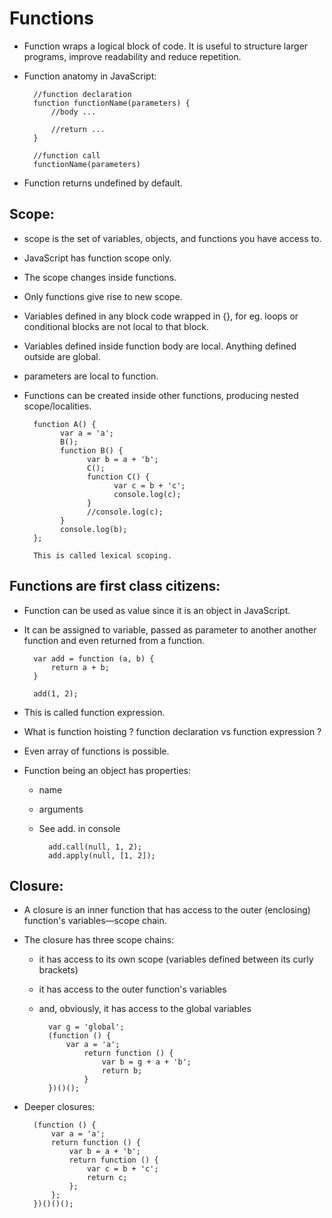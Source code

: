 Functions
=========

- Function wraps a logical block of code. It is useful to structure larger programs, improve readability and reduce repetition.
- Function anatomy in JavaScript:

		//function declaration
        function functionName(parameters) {
          	//body ...
        
          	//return ...	
        }
        
        //function call
        functionName(parameters)

- Function returns undefined by default.

## Scope:
- scope is the set of variables, objects, and functions you have access to.
- JavaScript has function scope only.
- The scope changes inside functions.
- Only functions give rise to new scope.
- Variables defined in any block code wrapped in {}, for eg. loops or conditional blocks are not local to that block.
- Variables defined inside function body are local. Anything defined outside are global.
- parameters are local to function.
- Functions can be created inside other functions, producing nested scope/localities.

        function A() {
	          var a = 'a';
	          B();
	          function B() {
		            var b = a + 'b';
		            C();
		            function C() {
			              var c = b + 'c';
			              console.log(c);
		            }
		            //console.log(c);
	          }
	          console.log(b);
        };
        
        This is called lexical scoping.
    		
	
## Functions are first class citizens:
- Function can be used as value since it is an object in JavaScript.
- It can be assigned to variable, passed as parameter to another another function and even returned from a function.

		var add = function (a, b) {
		  	return a + b;
		}
		
		add(1, 2);

- This is called function expression.
- What is function hoisting ? function declaration vs function expression ?
- Even array of functions is possible.
- Function being an object has properties:
	- name
	- arguments
	- See add. in console

			add.call(null, 1, 2);
			add.apply(null, [1, 2]);


## Closure:
- A closure is an inner function that has access to the outer (enclosing) function's variables—scope chain.
- The closure has three scope chains: 
	- it has access to its own scope (variables defined between its curly brackets)
	- it has access to the outer function's variables
	- and, obviously, it has access to the global variables

			var g = 'global';
			(function () {
				var a = 'a';
					return function () {
						var b = g + a + 'b';
						return b;
					}
			})()();
	
	
- Deeper closures:
	
		(function () {
			var a = 'a';
			return function () {
				var b = a + 'b';
				return function () {
					var c = b + 'c';
					return c;
				};
			};
		})()()();
